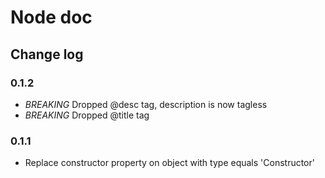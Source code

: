 # Node doc

## Change log

### 0.1.2
 - *BREAKING* Dropped @desc tag, description is now tagless
 - *BREAKING* Dropped @title tag

### 0.1.1
 - Replace constructor property on object with type equals 'Constructor'
